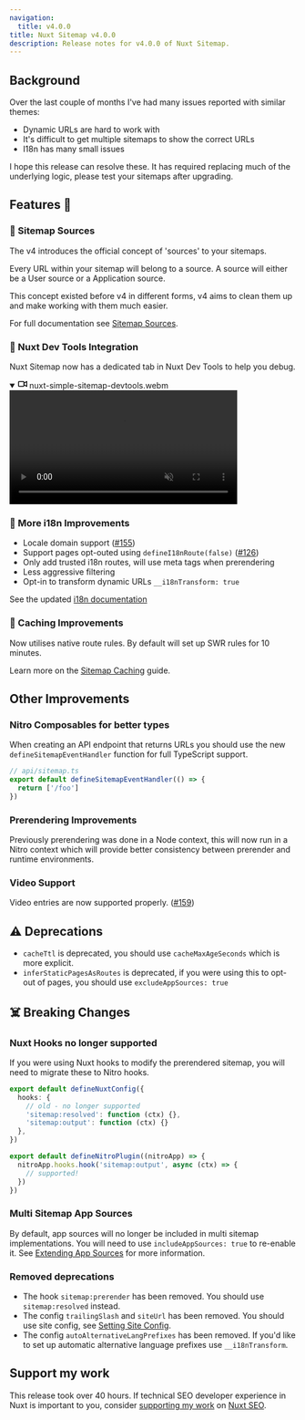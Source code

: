 ```yaml
---
navigation:
  title: v4.0.0
title: Nuxt Sitemap v4.0.0
description: Release notes for v4.0.0 of Nuxt Sitemap.
---
```


## Background

Over the last couple of months I've had many issues reported with similar themes:
- Dynamic URLs are hard to work with
- It's difficult to get multiple sitemaps to show the correct URLs
- I18n has many small issues

I hope this release can resolve these. It has required replacing much of the underlying logic, please test your sitemaps after upgrading.

## Features :rocket:

### 🥫 Sitemap Sources

The v4 introduces the official concept of 'sources' to your sitemaps.

Every URL within your sitemap will belong to a source. A source will either be a User source or a Application source.

This concept existed before v4 in different forms, v4 aims to clean them up and make working with them much easier.

For full documentation see [Sitemap Sources](/sitemap/getting-started/data-sources).

### 🤝 Nuxt Dev Tools Integration

Nuxt Sitemap now has a dedicated tab in Nuxt Dev Tools to help you debug.

<details open="" class="details-reset border rounded-2">
  <summary class="px-3 py-2">
    <svg aria-hidden="true" height="16" viewBox="0 0 16 16" version="1.1" width="16" data-view-component="true" class="octicon octicon-device-camera-video">
    <path d="M16 3.75v8.5a.75.75 0 0 1-1.136.643L11 10.575v.675A1.75 1.75 0 0 1 9.25 13h-7.5A1.75 1.75 0 0 1 0 11.25v-6.5C0 3.784.784 3 1.75 3h7.5c.966 0 1.75.784 1.75 1.75v.675l3.864-2.318A.75.75 0 0 1 16 3.75Zm-6.5 1a.25.25 0 0 0-.25-.25h-7.5a.25.25 0 0 0-.25.25v6.5c0 .138.112.25.25.25h7.5a.25.25 0 0 0 .25-.25v-6.5ZM11 8.825l3.5 2.1v-5.85l-3.5 2.1Z"></path>
</svg>
    <span aria-label="Video description nuxt-simple-sitemap-devtools.webm" class="m-1">nuxt-simple-sitemap-devtools.webm</span>
    <span class="dropdown-caret"></span>
  </summary>

  <video src="https://user-images.githubusercontent.com/5326365/282252319-269d8421-0704-4336-81a6-dd597fe80d38.webm" data-canonical-src="https://user-images.githubusercontent.com/5326365/282252319-269d8421-0704-4336-81a6-dd597fe80d38.webm" controls="controls" muted="muted" class="d-block rounded-bottom-2 border-top width-fit" style="max-height:640px; min-height: 200px">

  </video>
</details>

### 💬 More i18n Improvements

- Locale domain support ([#155](https://github.com/nuxt-modules/sitemap/issues/155))
- Support pages opt-outed using `defineI18nRoute(false)` ([#126](https://github.com/nuxt-modules/sitemap/issues/126))
- Only add trusted i18n routes, will use meta tags when prerendering
- Less aggressive filtering
- Opt-in to transform dynamic URLs `__i18nTransform: true`

See the updated [i18n documentation](/sitemap/integrations/i18n)

### 🚀 Caching Improvements

Now utilises native route rules. By default will set up SWR rules for 10 minutes.

Learn more on the [Sitemap Caching](/sitemap/guides/cache) guide.

## Other Improvements

### Nitro Composables for better types

When creating an API endpoint that returns URLs you should use the new `defineSitemapEventHandler` function for full TypeScript support.

```ts
// api/sitemap.ts
export default defineSitemapEventHandler(() => {
  return ['/foo']
})
```

### Prerendering Improvements

Previously prerendering was done in a Node context, this will now run in a Nitro context which will provide better consistency between prerender and runtime environments.

### Video Support

Video entries are now supported properly. ([#159](https://github.com/nuxt-modules/sitemap/issues/159))

## ⚠️ Deprecations

- `cacheTtl` is deprecated, you should use `cacheMaxAgeSeconds` which is more explicit.
- `inferStaticPagesAsRoutes` is deprecated, if you were using this to opt-out of pages, you should use `excludeAppSources: true`

## ☠️ Breaking Changes

### Nuxt Hooks no longer supported

If you were using Nuxt hooks to modify the prerendered sitemap, you will need to migrate these to Nitro hooks.

```ts [nuxt.config.ts]
export default defineNuxtConfig({
  hooks: {
    // old - no longer supported
    'sitemap:resolved': function (ctx) {},
    'sitemap:output': function (ctx) {}
  },
})
```

```ts [server/plugins/sitemap]
export default defineNitroPlugin((nitroApp) => {
  nitroApp.hooks.hook('sitemap:output', async (ctx) => {
    // supported!
  })
})
```

### Multi Sitemap App Sources

By default, app sources will no longer be included in multi sitemap implementations. You will need to use `includeAppSources: true` to re-enable it. See [Extending App Sources](https://nuxtseo.com/sitemap/guides/multi-sitemaps#extending-app-sources) for more information.

### Removed deprecations

- The hook `sitemap:prerender` has been removed. You should use `sitemap:resolved` instead.
- The config `trailingSlash` and `siteUrl` has been removed. You should use site config, see [Setting Site Config](https://nuxtseo.com/site-config/guides/setting-site-config).
- The config `autoAlternativeLangPrefixes` has been removed. If you'd like to set up automatic alternative language prefixes use `__i18nTransform`.

## Support my work

This release took over 40 hours.
If technical SEO developer experience in Nuxt is important to you, consider [supporting my work](https://github.com/sponsors/harlan-zw) on [Nuxt SEO](https://nuxtseo.com).
